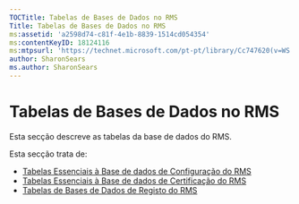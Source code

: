 ```yaml
---
TOCTitle: Tabelas de Bases de Dados no RMS
Title: Tabelas de Bases de Dados no RMS
ms:assetid: 'a2598d74-c81f-4e1b-8839-1514cd054354'
ms:contentKeyID: 18124116
ms:mtpsurl: 'https://technet.microsoft.com/pt-pt/library/Cc747620(v=WS.10)'
author: SharonSears
ms.author: SharonSears
---
```


Tabelas de Bases de Dados no RMS
================================

Esta secção descreve as tabelas da base de dados do RMS.

Esta secção trata de:

-   [Tabelas Essenciais à Base de dados de Configuração do RMS](https://technet.microsoft.com/8f9e15a2-92bc-41f7-a4fd-329567afb142)
-   [Tabelas Essenciais à Base de dados de Certificação do RMS](https://technet.microsoft.com/d392663a-1a46-42f6-a71d-f0f2c1843566)
-   [Tabelas de Bases de Dados de Registo do RMS](https://technet.microsoft.com/7ab2104c-b12d-4807-8a4b-bcabb145ff9b)
